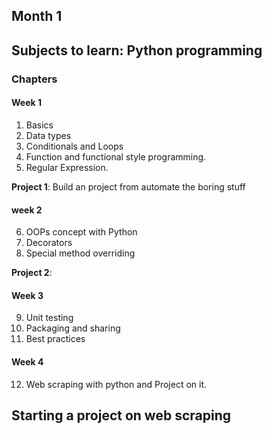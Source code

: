 Month 1 
-------

## Subjects to learn: Python programming

### Chapters

#### Week 1

1. Basics
2. Data types
3. Conditionals and Loops
4. Function and functional style programming.
5. Regular Expression.

**Project 1**: Build an project from automate the boring stuff

#### week 2

6. OOPs concept with Python
7. Decorators
8. Special method overriding

**Project 2**: 

#### Week 3

9. Unit testing
10. Packaging and sharing 
11. Best practices

#### Week 4

12. Web scraping with python and Project on it.

## Starting a project on web scraping
